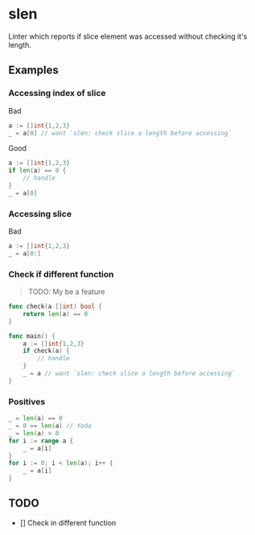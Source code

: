 # slen

Linter which reports if slice element was accessed without checking it's length.

## Examples

### Accessing index of slice

Bad
```go
a := []int{1,2,3}
_ = a[0] // want `slen: check slice a length before accessing`
```

Good
```go
a := []int{1,2,3}
if len(a) == 0 {
	// handle
}
_ = a[0]
```

### Accessing slice

Bad
```go
a := []int{1,2,3}
_ = a[0:]
```

### Check if different function

> TODO: My be a feature

```go
func check(a []int) bool {
	return len(a) == 0
}

func main() {
	a := []int{1,2,3}
	if check(a) {
		// handle
	}
	_ = a // want `slen: check slice a length before accessing`
}
```

### Positives

```go
_ = len(a) == 0
_ = 0 == len(a) // Yoda
_ = len(a) > 0
for i := range a {
	_ = a[i]
}
for i := 0; i < len(a); i++ {
	_ = a[i]
}
```

## TODO

* [] Check in different function


